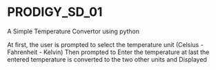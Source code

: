 # PRODIGY_SD_01

A Simple Temperature Convertor using python


At first, the user is prompted to select the temperature unit (Celsius - Fahrenheit - Kelvin)
Then prompted to Enter the temperature 
at last the entered temperature is converted to the two other units and Displayed